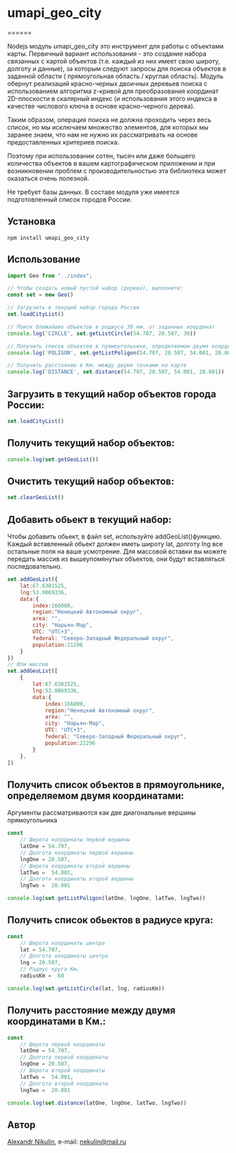 # umapi_geo_city

======

Nodejs модуль umapi_geo_city это инструмент для работы с объектами карты. Первичный вариант использования - это создание набора связанных с картой объектов (т.е. каждый из них имеет свою широту, долготу и данные), за которым следуют запросы для поиска объектов в заданной области ( прямоугольная область / круглая область).
Модуль обернут реализаций красно-черных двоичных деревьев поиска с использованием алгоритма z-кривой для преобразования координат 2D-плоскости в скалярный индекс (и использования этого индекса в качестве числового ключа в основе красно-черного дерева).

Таким образом, операция поиска не должна проходить через весь список, но мы исключаем множество элементов, для которых мы заранее знаем, что нам не нужно их рассматривать на основе предоставленных критериев поиска.

Поэтому при использовании сотен, тысяч или даже большего количества объектов в вашем картографическом приложении и при возникновении проблем с производительностью эта библиотека может оказаться очень полезной.

Не требует базы данных. В составе модуля уже имеется подготовленный список городов России.

## Установка
```
npm install umapi_geo_city
```

## Использование

```js
import Geo from "../index";

// Чтобы создать новый пустой набор (дерево), выполните:
const set = new Geo()

// Загрузить в текущий набор города России
set.loadCityList()

// Поиск ближайших объектов в радиусе 30 км. от заданных координат
console.log('CIRCLE', set.getListCircle(54.707, 20.507, 30))

// Получить список объектов в прямоугольнике, определяемом двумя координатами
console.log('POLIGON', set.getListPoligon(54.707, 20.507, 54.001, 20.001))

// Получить расстояние в Км. между двумя точками на карте
console.log('DISTANCE', set.distance(54.707, 20.507, 54.001, 20.001))

```

## Загрузить в текущий набор объектов города России:

```js
set.loadCityList()
```

## Получить текущий набор объектов:

```js
console.log(set.getGeoList())
```

## Очистить текущий набор объектов:

```js
set.clearGeoList()
```

## Добавить обьект в текущий набор:

Чтобы добавить обьект, в файл set, используйте addGeoList()функцию. Каждый вставленный обьект должен иметь широту lat, долготу lng все остальные поля на ваше усмотрение.
Для массовой вставки вы можете передать массив из вышеупомянутых объектов, они будут вставляться последовательно.
```js
set.addGeoList({
    lat:67.6381525,
    lng:53.0069336,
    data:{
        index:166000,
        region:"Ненецкий Автономный округ",
        area: "",
        city: "Нарьян-Мар",
        UTC: "UTC+3",
        federal: "Северо-Западный Федеральный округ",
        population:21296
    }
})
// Или массив
set.addGeoList([
    {
        lat:67.6381525,
        lng:53.0069336,
        data:{
            index:166000,
            region:"Ненецкий Автономный округ",
            area: "",
            city: "Нарьян-Мар",
            UTC: "UTC+3",
            federal: "Северо-Западный Федеральный округ",
            population:21296
        }
    },
])
```

## Получить список объектов в прямоугольнике, определяемом двумя координатами:

Аргументы рассматриваются как две диагональные вершины прямоугольника

```js
const
    // Широта координаты первой вершины
    latOne = 54.707,
    // Долгота координаты первой вершины
    lngOne = 20.507,
    // Широта координаты второй вершины
    latTwo =  54.001,
    // Долгота координаты второй вершины
    lngTwo =  20.001

console.log(set.getListPoligon(latOne, lngOne, latTwo, lngTwo))
```

## Получить список обьектов в радиусе круга:

```js
const
    // Широта координаты центра
    lat = 54.707,
    // Долгота координаты центра
    lng = 20.507,
    // Радиус круга Км.
    radiusКm =  60

console.log(set.getListCircle(lat, lng, radiusКm))
```

## Получить расстояние между двумя координатами в Км.:

```js
const
    // Широта первой координаты
    latOne = 54.707,
    // Долгота первой координаты
    lngOne = 20.507,
    // Широта второй координаты
    latTwo =  54.001,
    // Долгота второй координаты
    lngTwo =  20.001

console.log(set.distance(latOne, lngOne, latTwo, lngTwo))
```

## Автор

[Alexandr Nikulin](https://github.com/SashokNekulin/), e-mail: [nekulin@mail.ru](mailto:nekulin@mail.ru)
